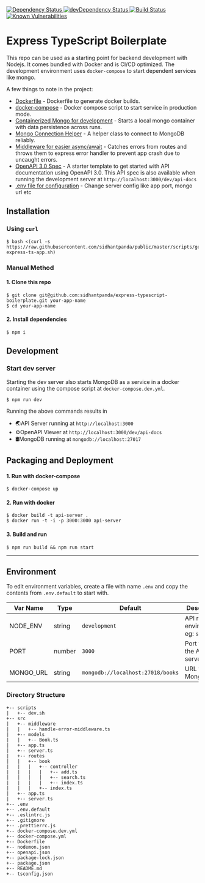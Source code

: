   <!-- Dependency Status -->
<a href="https://david-dm.org/sidhantpanda/docker-express-typescript-boilerplate">
  <img src="https://david-dm.org/flexdinesh/react-redux-boilerplate.svg" alt="Dependency Status" />
</a>
<!-- devDependency Status -->
<a href="https://david-dm.org/sidhantpanda/docker-express-typescript-boilerplate#info=devDependencies">
  <img src="https://david-dm.org/flexdinesh/react-redux-boilerplate/dev-status.svg" alt="devDependency Status" />
</a>
<a href="https://travis-ci.org/sidhantpanda/docker-express-typescript-boilerplate">
  <img src="https://travis-ci.org/sidhantpanda/docker-express-typescript-boilerplate.svg?branch=master" alt="Build Status" />
</a>
<a href="https://snyk.io//test/github/sidhantpanda/docker-express-typescript-boilerplate?targetFile=package.json">
  <img src="https://snyk.io//test/github/sidhantpanda/docker-express-typescript-boilerplate/badge.svg?targetFile=package.json" alt="Known Vulnerabilities" data-canonical-src="https://snyk.io//test/github/sidhantpanda/docker-express-typescript-boilerplate?targetFile=package.json" style="max-width:100%;">
</a>

# Express TypeScript Boilerplate
This repo can be used as a starting point for backend development with Nodejs. It comes bundled with Docker and is CI/CD optimized. The development environment uses `docker-compose` to start dependent services like mongo.

A few things to note in the project:
* [Dockerfile](https://github.com/sidhantpanda/docker-express-typescript-boilerplate/blob/master/Dockerfile) - Dockerfile to generate docker builds.
* [docker-compose](https://github.com/sidhantpanda/docker-express-typescript-boilerplate/blob/master/docker-compose.yml) - Docker compose script to start service in production mode.
* [Containerized Mongo for development](#development) - Starts a local mongo container with data persistence across runs.
* [Mongo Connection Helper](https://github.com/sidhantpanda/docker-express-typescript-boilerplate/blob/master/src/mongo-connection.ts) - A helper class to connect to MongoDB reliably.
* [Middleware for easier async/await](https://github.com/sidhantpanda/docker-express-typescript-boilerplate/blob/master/src/middleware/handle-error-middleware.ts) - Catches errors from routes and throws them to express error handler to prevent app crash due to uncaught errors.
* [OpenAPI 3.0 Spec](https://github.com/sidhantpanda/docker-express-typescript-boilerplate/blob/master/openapi.json) - A starter template to get started with API documentation using OpenAPI 3.0. This API spec is also available when running the development server at `http://localhost:3000/dev/api-docs`
* [.env file for configuration](#environment) - Change server config like app port, mongo url etc

## Installation

### Using `curl`

```
$ bash <(curl -s https://raw.githubusercontent.com/sidhantpanda/public/master/scripts/generate-express-ts-app.sh)
```

### Manual Method

#### 1. Clone this repo

```
$ git clone git@github.com:sidhantpanda/express-typescript-boilerplate.git your-app-name
$ cd your-app-name
```

#### 2. Install dependencies

```
$ npm i
```

## Development

### Start dev server
Starting the dev server also starts MongoDB as a service in a docker container using the compose script at `docker-compose.dev.yml`.

```
$ npm run dev
```
Running the above commands results in 
* 🌏API Server running at `http://localhost:3000`
* ⚙️OpenAPI Viewer at `http://localhost:3000/dev/api-docs`
* 🛢️MongoDB running at `mongodb://localhost:27017`

## Packaging and Deployment
#### 1. Run with docker-compose

```
$ docker-compose up
```

#### 2. Run with docker

```
$ docker build -t api-server .
$ docker run -t -i -p 3000:3000 api-server
```

#### 3. Build and run

```
$ npm run build && npm run start
```

---

## Environment
To edit environment variables, create a file with name `.env` and copy the contents from `.env.default` to start with.

| Var Name  | Type  | Default | Description  |
|---|---|---|---|
| NODE_ENV  | string  | `development` |API runtime environment. eg: `staging`  |
|  PORT | number  | `3000` | Port to run the API server on |
|  MONGO_URL | string  | `mongodb://localhost:27018/books` | URL for MongoDB |


### Directory Structure

```
+-- scripts
|   +-- dev.sh
+-- src
|   +-- middleware
|   |   +-- handle-error-middleware.ts
|   +-- models
|   |   +-- Book.ts
|   +-- app.ts
|   +-- server.ts
|   +-- routes
|   |   +-- book
|   |   |   +-- controller
|   |   |   |   +-- add.ts
|   |   |   |   +-- search.ts
|   |   |   |   +-- index.ts
|   |   |   +-- index.ts
|   +-- app.ts
|   +-- server.ts
+-- .env
+-- .env.default
+-- .eslintrc.js
+-- .gitignore
+-- .prettierrc.js
+-- docker-compose.dev.yml
+-- docker-compose.yml
+-- Dockerfile
+-- nodemon.json
+-- openapi.json
+-- package-lock.json
+-- package.json
+-- README.md
+-- tsconfig.json
```
